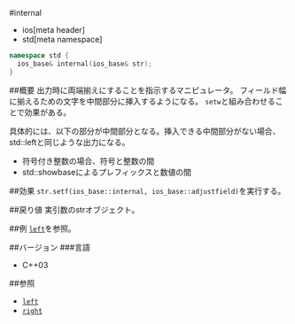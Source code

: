#internal
* ios[meta header]
* std[meta namespace]

```cpp
namespace std {
  ios_base& internal(ios_base& str);
}
```

##概要
出力時に両端揃えにすることを指示するマニピュレータ。
フィールド幅に揃えるための文字を中間部分に挿入するようになる。
`setw`と組み合わせることで効果がある。

具体的には、以下の部分が中間部分となる。挿入できる中間部分がない場合、std::leftと同じような出力になる。

- 符号付き整数の場合、符号と整数の間
- std::showbaseによるプレフィックスと数値の間

##効果
`str.setf(ios_base::internal, ios_base::adjustfield)`を実行する。

##戻り値
実引数のstrオブジェクト。

##例
[`left`](./left.md)を参照。

##バージョン
###言語
- C++03

##参照
- [`left`](./left.md)
- [`right`](./right.md)
